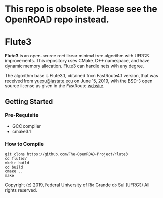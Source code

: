 # This repo is obsolete.  Please see the OpenROAD repo instead.

Flute3
======================

**Flute3** is an open-source rectilinear minimal tree algorithm with UFRGS improvements.
This repository uses CMake, C++ namespace, and have dynamic memory allocation. Flute3 can handle nets with any degree.

The algorithm base is Flute3.1, obtained from FastRoute4.1 version, that was received from <yuexu@iastate.edu> on June 15, 2019, with the BSD-3 open source license as given in the FastRoute [website](http://home.eng.iastate.edu/~cnchu/FastRoute.html#License).

## Getting Started
### Pre-Requisite

- GCC compiler
- cmake3.1

### How to Compile

````
git clone https://github.com/The-OpenROAD-Project/flute3
cd flute3/
mkdir build
cd build
cmake ..
make
````

Copyright (c) 2019, Federal University of Rio Grande do Sul (UFRGS)
All rights reserved.

